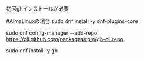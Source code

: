 初回ghインストールが必要

#AlmaLinuxの場合
sudo dnf install -y dnf-plugins-core

sudo dnf config-manager --add-repo https://cli.github.com/packages/rpm/gh-cli.repo

sudo dnf install -y gh
